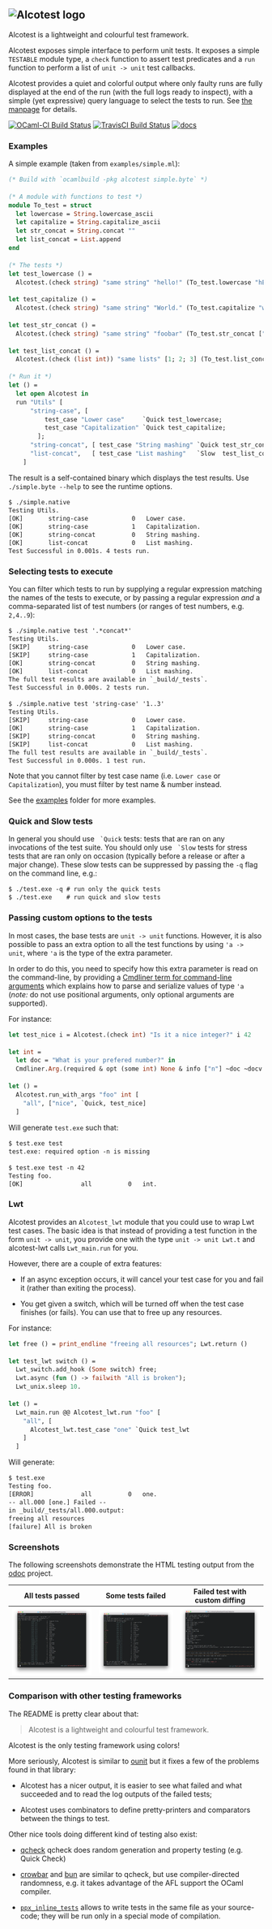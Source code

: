 ## ![Alcotest logo](https://raw.githubusercontent.com/mirage/alcotest/master/alcotest-logo.png)

Alcotest is a lightweight and colourful test framework.

Alcotest exposes simple interface to perform unit tests. It exposes
a simple `TESTABLE` module type, a `check` function to assert test
predicates and a `run` function to perform a list of `unit -> unit`
test callbacks.

Alcotest provides a quiet and colorful output where only faulty runs are fully
displayed at the end of the run (with the full logs ready to inspect), with a
simple (yet expressive) query language to select the tests to run. See [the
manpage](./alcotest-help.txt) for details.

[![OCaml-CI Build Status](https://img.shields.io/endpoint?url=https%3A%2F%2Fci.ocamllabs.io%2Fbadge%2Fmirage%2Falcotest%2Fmaster&logo=ocaml)](https://ci.ocamllabs.io/github/mirage/alcotest)
[![TravisCI Build Status](https://travis-ci.org/mirage/alcotest.svg)](https://travis-ci.org/mirage/alcotest)
[![docs](https://img.shields.io/badge/doc-online-blue.svg)](https://mirage.github.io/alcotest/alcotest/index.html)

### Examples

A simple example (taken from `examples/simple.ml`):

```ocaml
(* Build with `ocamlbuild -pkg alcotest simple.byte` *)

(* A module with functions to test *)
module To_test = struct
  let lowercase = String.lowercase_ascii
  let capitalize = String.capitalize_ascii
  let str_concat = String.concat ""
  let list_concat = List.append
end

(* The tests *)
let test_lowercase () =
  Alcotest.(check string) "same string" "hello!" (To_test.lowercase "hELLO!")

let test_capitalize () =
  Alcotest.(check string) "same string" "World." (To_test.capitalize "world.")

let test_str_concat () =
  Alcotest.(check string) "same string" "foobar" (To_test.str_concat ["foo"; "bar"])

let test_list_concat () =
  Alcotest.(check (list int)) "same lists" [1; 2; 3] (To_test.list_concat [1] [2; 3])

(* Run it *)
let () =
  let open Alcotest in
  run "Utils" [
      "string-case", [
          test_case "Lower case"     `Quick test_lowercase;
          test_case "Capitalization" `Quick test_capitalize;
        ];
      "string-concat", [ test_case "String mashing" `Quick test_str_concat  ];
      "list-concat",   [ test_case "List mashing"   `Slow  test_list_concat ];
    ]
```

The result is a self-contained binary which displays the test results. Use
`./simple.byte --help` to see the runtime options.

```shell
$ ./simple.native
Testing Utils.
[OK]       string-case            0   Lower case.
[OK]       string-case            1   Capitalization.
[OK]       string-concat          0   String mashing.
[OK]       list-concat            0   List mashing.
Test Successful in 0.001s. 4 tests run.
```

### Selecting tests to execute

You can filter which tests to run by supplying a regular expression matching the names
of the tests to execute, or by passing a regular expression _and_ a comma-separated list
of test numbers (or ranges of test numbers, e.g. `2,4..9`):
```shell
$ ./simple.native test '.*concat*'
Testing Utils.
[SKIP]     string-case            0   Lower case.
[SKIP]     string-case            1   Capitalization.
[OK]       string-concat          0   String mashing.
[OK]       list-concat            0   List mashing.
The full test results are available in `_build/_tests`.
Test Successful in 0.000s. 2 tests run.

$ ./simple.native test 'string-case' '1..3'
Testing Utils.
[SKIP]     string-case            0   Lower case.
[OK]       string-case            1   Capitalization.
[SKIP]     string-concat          0   String mashing.
[SKIP]     list-concat            0   List mashing.
The full test results are available in `_build/_tests`.
Test Successful in 0.000s. 1 test run.
```

Note that you cannot filter by test case name (i.e. `Lower case` or `Capitalization`), you must
filter by test name & number instead.

See the [examples](https://github.com/mirage/alcotest/tree/master/examples)
folder for more examples.

### Quick and Slow tests

In general you should use `` `Quick`` tests: tests that are ran on any
invocations of the test suite. You should only use `` `Slow`` tests for stress
tests that are ran only on occasion (typically before a release or after a major
change). These slow tests can be suppressed by passing the `-q` flag on the
command line, e.g.:

```
$ ./test.exe -q # run only the quick tests
$ ./test.exe    # run quick and slow tests
```

### Passing custom options to the tests

In most cases, the base tests are `unit -> unit` functions. However,
it is also possible to pass an extra option to all the test functions
by using `'a -> unit`, where `'a` is the type of the extra parameter.

In order to do this, you need to specify how this extra parameter is
read on the command-line, by providing a [Cmdliner term for
command-line
arguments](http://erratique.ch/software/cmdliner/doc/Cmdliner.Term.html)
which explains how to parse and serialize values of type `'a` (*note:* do not
use positional arguments, only optional arguments are supported).

For instance:

```ocaml
let test_nice i = Alcotest.(check int) "Is it a nice integer?" i 42

let int =
  let doc = "What is your prefered number?" in
  Cmdliner.Arg.(required & opt (some int) None & info ["n"] ~doc ~docv:"NUM")

let () =
  Alcotest.run_with_args "foo" int [
    "all", ["nice", `Quick, test_nice]
  ]
```

Will generate `test.exe` such that:

```
$ test.exe test
test.exe: required option -n is missing

$ test.exe test -n 42
Testing foo.
[OK]                all          0   int.
```

### Lwt

Alcotest provides an `Alcotest_lwt` module that you could use to wrap
Lwt test cases. The basic idea is that instead of providing a test
function in the form `unit -> unit`, you provide one with the type
`unit -> unit Lwt.t` and alcotest-lwt calls `Lwt_main.run` for you.

However, there are a couple of extra features:

- If an async exception occurs, it will cancel your test case for you
  and fail it (rather than exiting the process).

- You get given a switch, which will be turned off when the test case
  finishes (or fails). You can use that to free up any resources.

For instance:

```ocaml
let free () = print_endline "freeing all resources"; Lwt.return ()

let test_lwt switch () =
  Lwt_switch.add_hook (Some switch) free;
  Lwt.async (fun () -> failwith "All is broken");
  Lwt_unix.sleep 10.

let () =
  Lwt_main.run @@ Alcotest_lwt.run "foo" [
    "all", [
      Alcotest_lwt.test_case "one" `Quick test_lwt
    ]
  ]
```

Will generate:

```
$ test.exe
Testing foo.
[ERROR]             all          0   one.
-- all.000 [one.] Failed --
in _build/_tests/all.000.output:
freeing all resources
[failure] All is broken
```

### Screenshots

The following screenshots demonstrate the HTML testing output from the [odoc](https://github.com/ocaml/odoc) project.

| All tests passed                   | Some tests failed                    | Failed test with custom diffing          |
|------------------------------------|--------------------------------------|------------------------------------------|
| ![ok](screenshots/ok.png?raw=true) | ![err](screenshots/err.png?raw=true) | ![diff](screenshots/diff.png?raw=true)   |


### Comparison with other testing frameworks

The README is pretty clear about that:

> Alcotest is a lightweight and colourful test framework.

Alcotest is the only testing framework using colors!

More seriously, Alcotest is similar to [ounit](http://ounit.forge.ocamlcore.org/)
but it fixes a few of the problems found in that library:

- Alcotest has a nicer output, it is easier to see what failed and what
  succeeded and to read the log outputs of the failed tests;

- Alcotest uses combinators to define pretty-printers and
  comparators between the things to test.

Other nice tools doing different kind of testing also exist:

- [qcheck](https://github.com/c-cube/qcheck) qcheck does random
  generation and property testing (e.g. Quick Check)

- [crowbar](https://github.com/stedolan/crowbar)
  and [bun](https://github.com/yomimono/ocaml-bun)
  are similar to qcheck, but use compiler-directed randomness,
  e.g. it takes advantage of the AFL support  the OCaml compiler.

- [`ppx_inline_tests`](https://github.com/janestreet/ppx_inline_test)
  allows to write tests in the same file as your source-code; they
  will be run only in a special mode of compilation.
